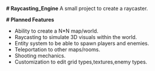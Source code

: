 **# Raycasting_Engine**
A small project to create a raycaster.

**# Planned Features**
* Ability to create a N*N map/world.
* Raycasting to simulate 3D visuals within the world.
* Entity system to be able to spawn players and enemies.
* Teleportation to other maps/rooms.
* Shooting mechanics.
* Customization to edit grid types,textures,enemy types.

